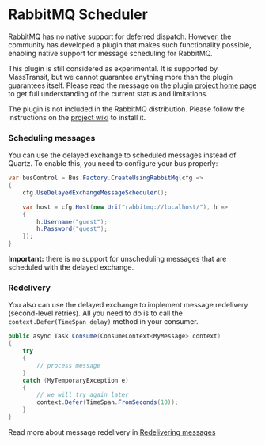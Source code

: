 # RabbitMQ Scheduler

RabbitMQ has no native support for deferred dispatch. However, the community has developed a plugin that makes such functionality possible, enabling native support for message scheduling for RabbitMQ.

This plugin is still considered as experimental. It is supported by MassTransit, but we cannot guarantee anything more than the plugin guarantees itself. Please read the message on the plugin [project home page][1] to get full understanding of the current status and limitations.

The plugin is not included in the RabbitMQ distribution. Please follow the instructions on the [project wiki][1] to install it.

### Scheduling messages

You can use the delayed exchange to scheduled messages instead of Quartz. To enable this, you need to configure your bus properly:

```csharp
var busControl = Bus.Factory.CreateUsingRabbitMq(cfg =>
{
    cfg.UseDelayedExchangeMessageScheduler();

    var host = cfg.Host(new Uri("rabbitmq://localhost/"), h =>
    {
        h.Username("guest");
        h.Password("guest");
    });
}
```

**Important:** there is no support for unscheduling messages that are scheduled with the delayed exchange.

### Redelivery

You also can use the delayed exchange to implement message redelivery (second-level retries). All you need to do is to call the `context.Defer(TimeSpan delay)` method in your consumer.

```csharp
public async Task Consume(ConsumeContext<MyMessage> context)
{
    try
    {
        // process message
    }
    catch (MyTemporaryException e)
    {
        // we will try again later
        context.Defer(TimeSpan.FromSeconds(10));
    }
}
```

Read more about message redelivery in [Redelivering messages](redeliver)

[1]: https://github.com/rabbitmq/rabbitmq-delayed-message-exchange/